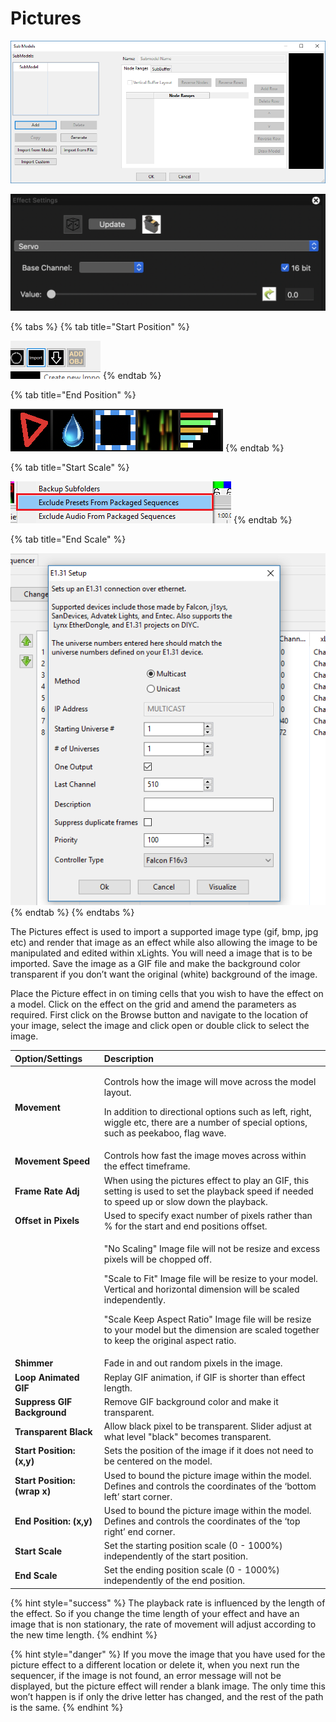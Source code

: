 # Pictures

![Icon](../../.gitbook/assets/image%20%28739%29.png)

![Sequencer Grid](../../.gitbook/assets/image%20%28647%29.png)

{% tabs %}
{% tab title="Start Position" %}


![](../../.gitbook/assets/image%20%28400%29.png)
{% endtab %}

{% tab title="End Position" %}


![](../../.gitbook/assets/image%20%28298%29.png)
{% endtab %}

{% tab title="Start Scale" %}


![](../../.gitbook/assets/image%20%28733%29.png)
{% endtab %}

{% tab title="End Scale" %}


![](../../.gitbook/assets/image%20%28154%29.png)
{% endtab %}
{% endtabs %}

The Pictures effect is used to import a supported image type \(gif, bmp, jpg etc\) and render that image as an effect while also allowing the image to be manipulated and edited within xLights.  You will need a image that is to be imported.  Save the image as a GIF file and make the background color transparent if you don’t want the original \(white\) background of the image.

Place the Picture effect in on timing cells that you wish to have the effect on a model.  Click on the effect on the grid and amend the parameters as required. First click on the Browse button and navigate to the location of your image, select the image and click open or double click to select the image.

<table>
  <thead>
    <tr>
      <th style="text-align:left">Option/Settings</th>
      <th style="text-align:left">Description</th>
    </tr>
  </thead>
  <tbody>
    <tr>
      <td style="text-align:left"><b>Movement</b>
      </td>
      <td style="text-align:left">
        <p>Controls how the image will move across the model layout.</p>
        <p>In addition to directional options such as left, right, wiggle etc, there
          are a number of special options, such as peekaboo, flag wave.</p>
      </td>
    </tr>
    <tr>
      <td style="text-align:left"><b>Movement Speed</b>
      </td>
      <td style="text-align:left">Controls how fast the image moves across within the effect timeframe.</td>
    </tr>
    <tr>
      <td style="text-align:left"><b>Frame Rate Adj</b>
      </td>
      <td style="text-align:left">When using the pictures effect to play an GIF, this setting is used to
        set the playback speed if needed to speed up or slow down the playback.</td>
    </tr>
    <tr>
      <td style="text-align:left"><b>Offset in Pixels</b>
      </td>
      <td style="text-align:left">Used to specify exact number of pixels rather than % for the start and
        end positions offset.</td>
    </tr>
    <tr>
      <td style="text-align:left"></td>
      <td style="text-align:left">
        <p>&quot;No Scaling&quot; Image file will not be resize and excess pixels
          will be chopped off.</p>
        <p></p>
        <p>&quot;Scale to Fit&quot; Image file will be resize to your model. Vertical
          and horizontal dimension will be scaled independently.</p>
        <p></p>
        <p>&quot;Scale Keep Aspect Ratio&quot; Image file will be resize to your
          model but the dimension are scaled together to keep the original aspect
          ratio.</p>
      </td>
    </tr>
    <tr>
      <td style="text-align:left"><b>Shimmer</b>
      </td>
      <td style="text-align:left">Fade in and out random pixels in the image.</td>
    </tr>
    <tr>
      <td style="text-align:left"><b>Loop Animated GIF</b>
      </td>
      <td style="text-align:left">Replay GIF animation, if GIF is shorter than effect length.</td>
    </tr>
    <tr>
      <td style="text-align:left"><b>Suppress GIF Background</b>
      </td>
      <td style="text-align:left">Remove GIF background color and make it transparent.</td>
    </tr>
    <tr>
      <td style="text-align:left"><b>Transparent Black</b>
      </td>
      <td style="text-align:left">Allow black pixel to be transparent. Slider adjust at what level &quot;black&quot;
        becomes transparent.</td>
    </tr>
    <tr>
      <td style="text-align:left"><b>Start Position: (x,y)</b>
      </td>
      <td style="text-align:left">Sets the position of the image if it does not need to be centered on the
        model.</td>
    </tr>
    <tr>
      <td style="text-align:left"><b>Start Position: (wrap x)</b>
      </td>
      <td style="text-align:left">Used to bound the picture image within the model. Defines and controls
        the coordinates of the &#x2018;bottom left&#x2019; start corner.</td>
    </tr>
    <tr>
      <td style="text-align:left"><b>End Position: (x,y)</b>
      </td>
      <td style="text-align:left">Used to bound the picture image within the model. Defines and controls
        the coordinates of the &#x2018;top right&#x2019; end corner.</td>
    </tr>
    <tr>
      <td style="text-align:left"><b>Start Scale</b>
      </td>
      <td style="text-align:left">Set the starting position scale (0 - 1000%) independently of the start
        position.</td>
    </tr>
    <tr>
      <td style="text-align:left"><b>End Scale</b>
      </td>
      <td style="text-align:left">Set the ending position scale (0 - 1000%) independently of the end position.</td>
    </tr>
  </tbody>
</table>{% hint style="success" %}
The playback rate is influenced by the length of the effect.  So if you change the time length of your effect and have an image that is non stationary, the rate of movement will adjust according to the new time length.
{% endhint %}

{% hint style="danger" %}
If you move the image that you have used for the picture effect to a different location or delete it, when you next run the sequencer, if the image is not found, an error message will not be displayed, but the picture effect will render a blank image. The only time this won’t happen is if only the drive letter has changed, and the rest of the path is the same.
{% endhint %}

